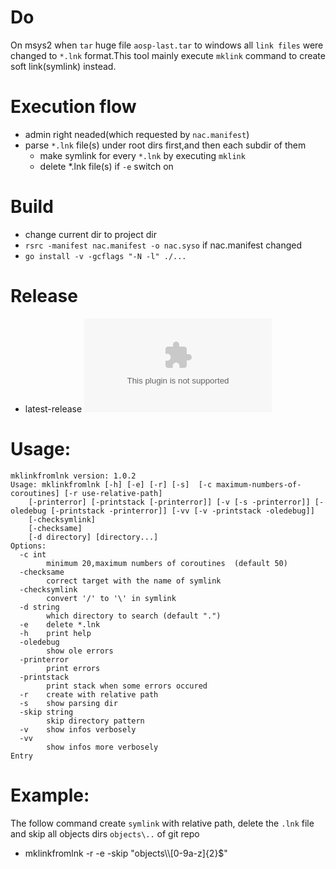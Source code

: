 # Do

On msys2 when `tar` huge file `aosp-last.tar` to windows all `link files` were changed to `*.lnk` format.This tool mainly execute `mklink` command to create soft link(symlink) instead.

# Execution flow

- admin right neaded(which requested by `nac.manifest`)
- parse `*.lnk` file(s) under root dirs first,and then each subdir of them
    - make symlink for every `*.lnk` by executing `mklink`
    - delete *.lnk file(s) if `-e` switch on


# Build
- change current dir to project dir
- `rsrc -manifest nac.manifest -o nac.syso` if nac.manifest changed
- `go install -v -gcflags "-N -l" ./...`

# Release
- latest-release ![v1.0.2-amd64](https://github.com/goproxies/mklinkfromlnk/releases/download/v1.0.0-amd64/mklinkfromlnk.exe)

# Usage:
```shell
mklinkfromlnk version: 1.0.2
Usage: mklinkfromlnk [-h] [-e] [-r] [-s]  [-c maximum-numbers-of-coroutines] [-r use-relative-path]   
    [-printerror] [-printstack [-printerror]] [-v [-s -printerror]] [-oledebug [-printstack -printerror]] [-vv [-v -printstack -oledebug]]
    [-checksymlink]
    [-checksame]
    [-d directory] [directory...]
Options:
  -c int
    	minimum 20,maximum numbers of coroutines  (default 50)
  -checksame 	
    	correct target with the name of symlink
  -checksymlink
    	convert '/' to '\' in symlink 
  -d string
    	which directory to search (default ".")
  -e	delete *.lnk
  -h	print help
  -oledebug
    	show ole errors
  -printerror
    	print errors
  -printstack
    	print stack when some errors occured
  -r	create with relative path
  -s	show parsing dir
  -skip string
    	skip directory pattern
  -v	show infos verbosely
  -vv
    	show infos more verbosely
Entry
```
# Example:

The follow command create `symlink` with relative path, delete the `.lnk` file and skip all objects dirs `objects\..` of git repo
- mklinkfromlnk -r -e -skip "objects\\\\[0-9a-z]{2}$"
